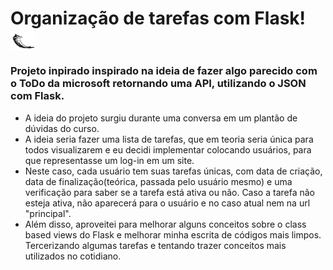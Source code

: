 # Organização de tarefas com Flask! <img align="center" alt="Ernesto-Flask" height="30" width="40" src="https://github.com/devicons/devicon/blob/master/icons/flask/flask-original.svg">

### Projeto inpirado inspirado na ideia de fazer algo parecido com o ToDo da microsoft retornando uma API, utilizando o JSON com Flask.


* A ideia do projeto surgiu durante uma conversa em um plantão de dúvidas do curso.
* A ideia seria fazer uma lista de tarefas, que em teoria seria única para todos visualizarem e eu decidi implementar colocando usuários, para que representasse um log-in em um site.
* Neste caso, cada usuário tem suas tarefas únicas, com data de criação, data de finalização(teórica, passada pelo usuário mesmo) e uma verificação para saber se a tarefa está ativa ou não. Caso a tarefa não esteja ativa, não aparecerá para o usuário e no caso atual nem na url "principal".
* Além disso, aproveitei para melhorar alguns conceitos sobre o class based views do Flask e melhorar minha escrita de códigos mais limpos. Tercerizando algumas tarefas e tentando trazer conceitos mais utilizados no cotidiano.